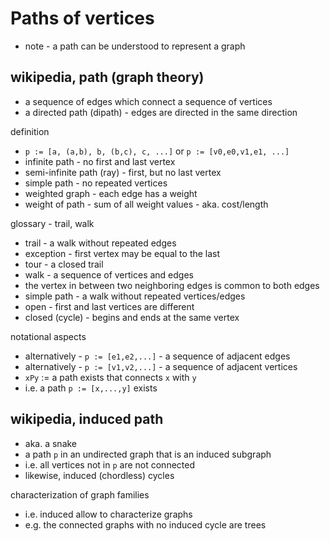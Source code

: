 
<!-- ======================================================================= -->
# Paths of vertices

* note - a path can be understood to represent a graph

<!-- ======================================================================= -->
## wikipedia, path (graph theory)

* a sequence of edges which connect a sequence of vertices
* a directed path (dipath) - edges are directed in the same direction

definition

* `p := [a, (a,b), b, (b,c), c, ...]` or `p := [v0,e0,v1,e1, ...]`
* infinite path - no first and last vertex
* semi-infinite path (ray) - first, but no last vertex
* simple path - no repeated vertices
* weighted graph - each edge has a weight
* weight of path - sum of all weight values - aka. cost/length

glossary - trail, walk

* trail - a walk without repeated edges
* exception - first vertex may be equal to the last
* tour - a closed trail
* walk - a sequence of vertices and edges
* the vertex in between two neighboring edges is common to both edges
* simple path - a walk without repeated vertices/edges
* open - first and last vertices are different
* closed (cycle) - begins and ends at the same vertex

notational aspects

* alternatively - `p := [e1,e2,...]` - a sequence of adjacent edges
* alternatively - `p := [v1,v2,...]` - a sequence of adjacent vertices
* `xPy` := a path exists that connects `x` with `y`
* i.e. a path `p := [x,...,y]` exists

<!-- ======================================================================= -->
## wikipedia, induced path

* aka. a snake
* a path `p` in an undirected graph that is an induced subgraph
* i.e. all vertices not in `p` are not connected
* likewise, induced (chordless) cycles

characterization of graph families

* i.e. induced allow to characterize graphs
* e.g. the connected graphs with no induced cycle are trees
